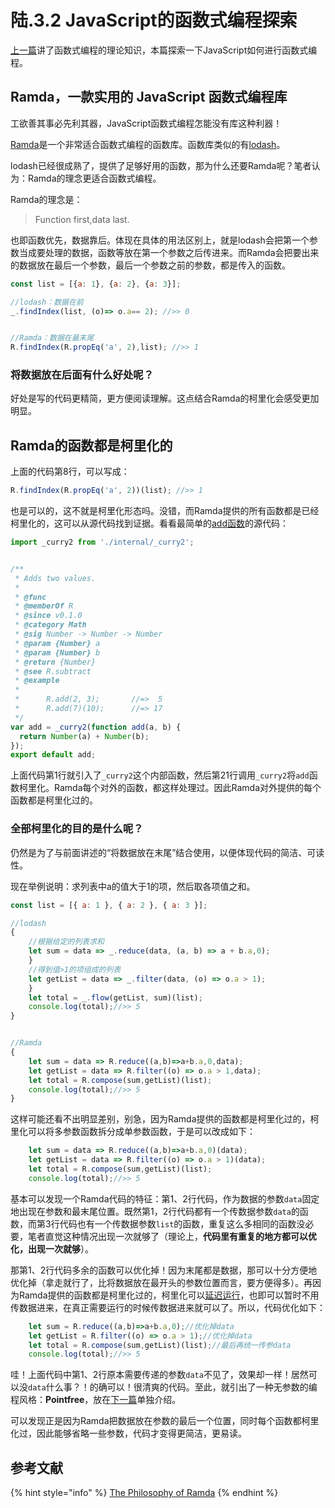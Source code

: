 # 陆.3.2 JavaScript的函数式编程探索

[上一篇](6.3.1.md)讲了函数式编程的理论知识，本篇探索一下JavaScript如何进行函数式编程。

## Ramda，一款实用的 JavaScript 函数式编程库

工欲善其事必先利其器，JavaScript函数式编程怎能没有库这种利器！

[Ramda](https://ramda.cn/)是一个非常适合函数式编程的函数库。函数库类似的有[lodash](https://www.lodashjs.com/)。

lodash已经很成熟了，提供了足够好用的函数，那为什么还要Ramda呢？笔者认为：Ramda的理念更适合函数式编程。

Ramda的理念是：

> Function first,data last.

也即函数优先，数据靠后。体现在具体的用法区别上，就是lodash会把第一个参数当成要处理的数据，函数等放在第一个参数之后传进来。而Ramda会把要出来的数据放在最后一个参数，最后一个参数之前的参数，都是传入的函数。

```javascript
const list = [{a: 1}, {a: 2}, {a: 3}];

//lodash：数据在前
_.findIndex(list, (o)=> o.a== 2); //>> 0


//Ramda：数据在最末尾
R.findIndex(R.propEq('a', 2),list); //>> 1
```

### 将数据放在后面有什么好处呢？

好处是写的代码更精简，更方便阅读理解。这点结合Ramda的柯里化会感受更加明显。

## Ramda的函数都是柯里化的

上面的代码第8行，可以写成：

```javascript
R.findIndex(R.propEq('a', 2))(list); //>> 1
```

也是可以的，这不就是柯里化形态吗。没错，而Ramda提供的所有函数都是已经柯里化的，这可以从源代码找到证据。看看最简单的[add函数](https://github.com/ramda/ramda/blob/master/source/add.js)的源代码：

```javascript
import _curry2 from './internal/_curry2';


/**
 * Adds two values.
 *
 * @func
 * @memberOf R
 * @since v0.1.0
 * @category Math
 * @sig Number -> Number -> Number
 * @param {Number} a
 * @param {Number} b
 * @return {Number}
 * @see R.subtract
 * @example
 *
 *      R.add(2, 3);       //=>  5
 *      R.add(7)(10);      //=> 17
 */
var add = _curry2(function add(a, b) {
  return Number(a) + Number(b);
});
export default add;
```

上面代码第1行就引入了`_curry2`这个内部函数，然后第21行调用`_curry2`将`add`函数柯里化。Ramda每个对外的函数，都这样处理过。因此Ramda对外提供的每个函数都是柯里化过的。

### 全部柯里化的目的是什么呢？

仍然是为了与前面讲述的“将数据放在末尾”结合使用，以便体现代码的简洁、可读性。

现在举例说明：求列表中a的值大于1的项，然后取各项值之和。

```javascript
const list = [{ a: 1 }, { a: 2 }, { a: 3 }];

//lodash
{
    //根据给定的列表求和
    let sum = data => _.reduce(data, (a, b) => a + b.a,0);
    }
    //得到值>1的项组成的列表
    let getList = data => _.filter(data, (o) => o.a > 1);
    }
    let total = _.flow(getList, sum)(list);
    console.log(total);//>> 5
}


//Ramda
{
    let sum = data => R.reduce((a,b)=>a+b.a,0,data);
    let getList = data => R.filter((o) => o.a > 1,data);
    let total = R.compose(sum,getList)(list);
    console.log(total);//>> 5
}
```

这样可能还看不出明显差别，别急，因为Ramda提供的函数都是柯里化过的，柯里化可以将多参数函数拆分成单参数函数，于是可以改成如下：

```javascript
    let sum = data => R.reduce((a,b)=>a+b.a,0)(data);
    let getList = data => R.filter((o) => o.a > 1)(data);
    let total = R.compose(sum,getList)(list);
    console.log(total);//>> 5
```

基本可以发现一个Ramda代码的特征：第1、2行代码，作为数据的参数`data`固定地出现在参数和最末尾位置。既然第1，2行代码都有一个传数据参数`data`的函数，而第3行代码也有一个传数据参数`list`的函数，重复这么多相同的函数没必要，笔者直觉这种情况出现一次就够了（理论上，**代码里有重复的地方都可以优化，出现一次就够**）。

那第1、2行代码多余的函数可以优化掉！因为末尾都是数据，那可以十分方便地优化掉（拿走就行了，比将数据放在最开头的参数位置而言，要方便得多）。再因为Ramda提供的函数都是柯里化过的，柯里化可以[延迟运行](../1/1.3.2.md#2-yan-chi-yun-hang)，也即可以暂时不用传数据进来，在真正需要运行的时候传数据进来就可以了。所以，代码优化如下：

```javascript
    let sum = R.reduce((a,b)=>a+b.a,0);//优化掉data
    let getList = R.filter((o) => o.a > 1);//优化掉data
    let total = R.compose(sum,getList)(list);//最后再统一传参data
    console.log(total);//>> 5
```

哇！上面代码中第1、2行原本需要传递的参数`data`不见了，效果却一样！居然可以没`data`什么事？！的确可以！很清爽的代码。至此，就引出了一种无参数的编程风格：**Pointfree**，放在[下一篇](6.3.3.md)单独介绍。

可以发现正是因为Ramda把数据放在参数的最后一个位置，同时每个函数都柯里化过，因此能够省略一些参数，代码才变得更简洁，更易读。

## 参考文献

{% hint style="info" %}
[The Philosophy of Ramda](https://fr.umio.us/the-philosophy-of-ramda/#header)
{% endhint %}

